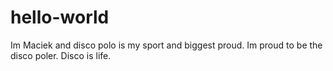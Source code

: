 # hello-world
Im Maciek and disco polo is my sport and biggest proud. Im proud to be the disco poler. Disco is life.
